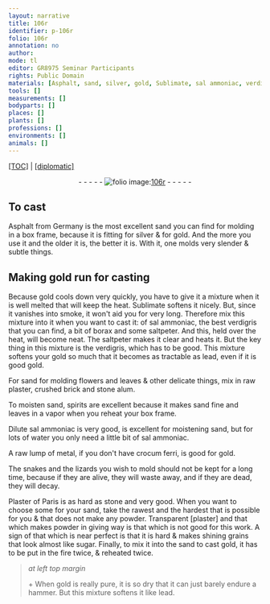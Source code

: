 ```yaml
---
layout: narrative
title: 106r
identifier: p-106r
folio: 106r
annotation: no
author:
mode: tl
editor: GR8975 Seminar Participants
rights: Public Domain
materials: [Asphalt, sand, silver, gold, Sublimate, sal ammoniac, verdigris, borax, saltpeter, plaster, brick, stone alum, spirits, Dilute sal ammoniac, water, metal, crocum ferri, Plaster of Paris, fire, lead]
tools: []
measurements: []
bodyparts: []
places: []
plants: []
professions: []
environments: []
animals: []
---
```


<p><a href="{{ site.baseurl }}/translation/" target="_blank">[TOC]</a> | <a href="{{ site.baseurl }}/texts/p-106r_tc/">[diplomatic]</a></p><div class="folio" align="center">- - - - - <a href="http://gallica.bnf.fr/ark:/12148/btv1b10500001g/f217.image" target="_blank"><img src="https://cu-mkp.github.io/2017-workshop-edition/assets/photo-icon.png" alt="folio image: " style="display:inline-block; margin-bottom:-3px;"/>106r</a> - - - - - </div>  
  

## To cast

 
<span class="m">Asphalt</span> from Germany is the most excellent <span class="m">sand</span> you can find for molding in a box frame, because it is fitting for <span class="m">silver</span> & for <span class="m">gold</span>. And the more you use it and the older it is, the better it is. With it, one molds very slender & subtle things.
 
 
  

## Making <span class="m">gold</span> run for casting

 
Because <span class="m">gold</span> cools down very quickly, you have to give it a mixture when it is well melted that will keep the heat. <span class="m">Sublimate</span> softens it nicely. But, since it vanishes into smoke, it won't aid you for very long. Therefore mix this mixture into it when you want to cast it: of <span class="m">sal ammoniac</span>, the best <span class="m">verdigris</span> that you can find, a bit of <span class="m">borax</span> and some <span class="m">saltpeter</span>. And this, held over the heat, will become neat. The <span class="m">saltpeter</span> makes it clear and heats it. But the key thing in this mixture is the <span class="m">verdigris</span>, which has to be good. This mixture softens your <span class="m">gold</span> so much that it becomes as tractable as lead, even if it is good <span class="m">gold</span>.
 
For <span class="m">sand</span> for molding flowers and leaves & other delicate things, mix in raw <span class="m">plaster</span>, crushed <span class="m">brick</span> and <span class="m">stone alum</span>.
 
To moisten <span class="m">sand</span>, <span class="m">spirits</span> are excellent because it makes <span class="m">sand</span> fine and leaves in a vapor when you reheat your box frame.
 
<span class="m">Dilute sal ammoniac</span> is very good, is excellent for moistening <span class="m">sand</span>, but for lots of <span class="m">water</span> you only need a little bit of <span class="m">sal ammoniac</span>.
 
A raw lump of <span class="m">metal</span>, if you don't have <span class="m">crocum ferri</span>, is good for <span class="m">gold</span>.
 
The snakes and the lizards you wish to mold should not be kept for a long time, because if they are alive, they will waste away, and if they are dead, they will decay.
 
<span class="m">Plaster of Paris</span> is as hard as stone and very good. When you want to choose some for your <span class="m">sand</span>, take the rawest and the hardest that is possible for you & that does not make any powder. Transparent [<span class="m">plaster</span>] and that which makes powder in giving way is that which is not good for this work. A sign of that which is near perfect is that it is hard & makes shining grains that look almost like sugar. Finally, to mix it into the <span class="m">sand</span> to cast <span class="m">gold</span>, it has to be put in the <span class="m">fire</span> twice, & reheated twice.
 
> *at left top margin*
> 
> 
>   \+ When <span class="m">gold</span> is really pure, it is so dry that it can just barely endure a hammer. But this mixture softens it like <span class="m">lead</span>.
 
